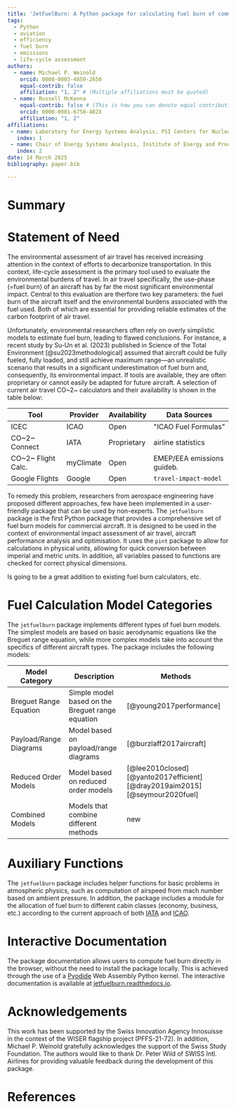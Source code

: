 ```yaml
---
title: 'JetFuelBurn: A Python package for calculating fuel burn of commercial aircraft.'
tags:
  - Python
  - aviation
  - efficiency
  - fuel burn
  - emissions
  - life-cycle assessment
authors:
  - name: Michael P. Weinold
    orcid: 0000-0003-4859-2650
    equal-contrib: false
    affiliation: "1, 2" # (Multiple affiliations must be quoted)
  - name: Russell McKenna
    equal-contrib: false # (This is how you can denote equal contributions between multiple authors)
    orcid: 0000-0001-6758-482X
    affiliation: "1, 2"
affiliations:
 - name: Laboratory for Energy Systems Analysis, PSI Centers for Nuclear Engineering \& Sciences and Energy \& Environmental Sciences, Villigen, Switzerland
   index: 1
 - name: Chair of Energy Systems Analysis, Institute of Energy and Process Engineering, Department of Mechanical and Process Engineering, ETH Zurich, Zurich, Switzerland
   index: 2
date: 14 March 2025
bibliography: paper.bib

---
```


# Summary



# Statement of Need

The environmental assessment of air travel has received increasing attention in the context of efforts to decarbonize transportation. In this context, life-cycle assessment is the primary tool used to evaluate the environmental burdens of travel. In air travel specifically, the use-phase (=fuel burn) of an aircraft has by far the most significant environmental impact. Central to this evaluation are therfore two key parameters: the fuel burn of the aircraft itself and the environmental burdens associated with the fuel used. Both of which are essential for providing reliable estimates of the carbon footprint of air travel.

Unfortunately, environmental researchers often rely on overly simplistic models to estimate fuel burn, leading to flawed conclusions. For instance, a recent study by Su-Un et al. (2023) published in Science of the Total Environment [@su2023methodological] assumed that aircraft could be fully fueled, fully loaded, and still achieve maximum range—an unrealistic scenario that results in a significant underestimation of fuel burn and, consequently, its environmental impact. If tools are available, they are often proprietary or cannot easily be adapted for future aircraft. A selection of current air travel CO~2~ calculators and their availability is shown in the table below:

| Tool               | Provider  | Availability    | Data Sources               |
|--------------------|-----------|-----------------|----------------------------|
| ICEC               | ICAO      | Open            | "ICAO Fuel Formulas"       |
| CO~2~ Connect      | IATA      | Proprietary     | airline statistics         |
| CO~2~ Flight Calc. | myClimate | Open            | EMEP/EEA emissions guideb. |
| Google Flights     | Google    | Open            | `travel-impact-model`      |

To remedy this problem, researchers from aerospace engineering have proposed different approaches, few have been implemented in a user-friendly package that can be used by non-experts.
The `jetfuelburn` package is the first Python package that provides a comprehensive set of fuel burn models for commercial aircraft. It is designed to be used in the context of environmental impact assessment of air travel, aircraft performance analysis and optimisation. It uses the `pint` package to allow for calculations in physical units, allowing for quick conversion between imperial and metric units. In addition, all variables passed to functions are checked for correct physical dimensions.

Is going to be a great addition to existing fuel burn calculators, etc.

# Fuel Calculation Model Categories

The `jetfuelburn` package implements different types of fuel burn models. The simplest models are based on basic aerodynamic equations like the Breguet range equation, while more complex models take into account the specifics of different aircraft types. The package includes the following models:

| Model Category    | Description | Methods |
|--------------------|-----------|------------|
| Breguet Range Equation | Simple model based on the Breguet range equation | [@young2017performance] |
| Payload/Range Diagrams | Model based on payload/range diagrams | [@burzlaff2017aircraft] |
| Reduced Order Models | Model based on reduced order models | [@lee2010closed] [@yanto2017efficient][@dray2019aim2015][@seymour2020fuel] |
| Combined Models | Models that combine different methods | new |




# Auxiliary Functions

The `jetfuelburn` package includes helper functions for basic problems in atmospheric physics, such as computation of airspeed from mach number based on ambient pressure. In addition, the package includes a module for the allocation of fuel burn to different cabin classes (economy, business, etc.) according to the current approach of both [IATA]((https://web.archive.org/web/20230526103741/https://www.iata.org/contentassets/139d686fa8f34c4ba7a41f7ba3e026e7/iata-rp-1726_passenger-co2.pdf)) and [ICAO]((https://web.archive.org/web/20240826103513/https://applications.icao.int/icec/Methodology%20ICAO%20Carbon%20Emissions%20Calculator_v13_Final.pdf)).

# Interactive Documentation

The package documentation allows users to compute fuel burn directly in the browser, without the need to install the package locally. This is achieved through the use of a [Pyodide](https://pyodide.org/en/stable/) Web Assembly Python kernel. The interactive documentation is available at [jetfuelburn.readthedocs.io](https://jetfuelburn.readthedocs.io).

# Acknowledgements

This work has been supported by the Swiss Innovation Agency Innosuisse in the context of the WISER flagship project (PFFS-21-72). In addition, Michael P. Weinold gratefully acknowledges the support of the Swiss Study Foundation. The authors would like to thank Dr. Peter Wild of SWISS Intl. Airlines for providing valuable feedback during the development of this package.

# References